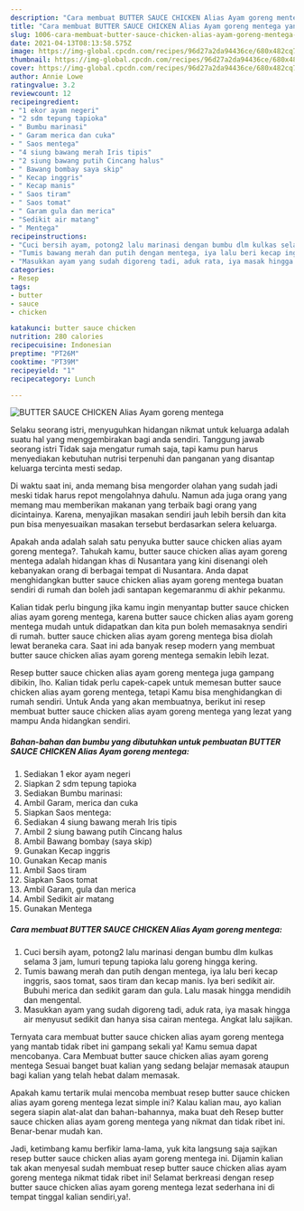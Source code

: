 ```yaml
---
description: "Cara membuat BUTTER SAUCE CHICKEN Alias Ayam goreng mentega yang enak dan Mudah Dibuat"
title: "Cara membuat BUTTER SAUCE CHICKEN Alias Ayam goreng mentega yang enak dan Mudah Dibuat"
slug: 1006-cara-membuat-butter-sauce-chicken-alias-ayam-goreng-mentega-yang-enak-dan-mudah-dibuat
date: 2021-04-13T08:13:58.575Z
image: https://img-global.cpcdn.com/recipes/96d27a2da94436ce/680x482cq70/butter-sauce-chicken-alias-ayam-goreng-mentega-foto-resep-utama.jpg
thumbnail: https://img-global.cpcdn.com/recipes/96d27a2da94436ce/680x482cq70/butter-sauce-chicken-alias-ayam-goreng-mentega-foto-resep-utama.jpg
cover: https://img-global.cpcdn.com/recipes/96d27a2da94436ce/680x482cq70/butter-sauce-chicken-alias-ayam-goreng-mentega-foto-resep-utama.jpg
author: Annie Lowe
ratingvalue: 3.2
reviewcount: 12
recipeingredient:
- "1 ekor ayam negeri"
- "2 sdm tepung tapioka"
- " Bumbu marinasi"
- " Garam merica dan cuka"
- " Saos mentega"
- "4 siung bawang merah Iris tipis"
- "2 siung bawang putih Cincang halus"
- " Bawang bombay saya skip"
- " Kecap inggris"
- " Kecap manis"
- " Saos tiram"
- " Saos tomat"
- " Garam gula dan merica"
- "Sedikit air matang"
- " Mentega"
recipeinstructions:
- "Cuci bersih ayam, potong2 lalu marinasi dengan bumbu dlm kulkas selama 3 jam, lumuri tepung tapioka lalu goreng hingga kering."
- "Tumis bawang merah dan putih dengan mentega, iya lalu beri kecap inggris, saos tomat, saos tiram dan kecap manis. Iya beri sedikit air. Bubuhi merica dan sedikit garam dan gula. Lalu masak hingga mendidih dan mengental."
- "Masukkan ayam yang sudah digoreng tadi, aduk rata, iya masak hingga air menyusut sedikit dan hanya sisa cairan mentega. Angkat lalu sajikan."
categories:
- Resep
tags:
- butter
- sauce
- chicken

katakunci: butter sauce chicken 
nutrition: 280 calories
recipecuisine: Indonesian
preptime: "PT26M"
cooktime: "PT39M"
recipeyield: "1"
recipecategory: Lunch

---
```



![BUTTER SAUCE CHICKEN Alias Ayam goreng mentega](https://img-global.cpcdn.com/recipes/96d27a2da94436ce/680x482cq70/butter-sauce-chicken-alias-ayam-goreng-mentega-foto-resep-utama.jpg)

Selaku seorang istri, menyuguhkan hidangan nikmat untuk keluarga adalah suatu hal yang menggembirakan bagi anda sendiri. Tanggung jawab seorang istri Tidak saja mengatur rumah saja, tapi kamu pun harus menyediakan kebutuhan nutrisi terpenuhi dan panganan yang disantap keluarga tercinta mesti sedap.

Di waktu  saat ini, anda memang bisa mengorder olahan yang sudah jadi meski tidak harus repot mengolahnya dahulu. Namun ada juga orang yang memang mau memberikan makanan yang terbaik bagi orang yang dicintainya. Karena, menyajikan masakan sendiri jauh lebih bersih dan kita pun bisa menyesuaikan masakan tersebut berdasarkan selera keluarga. 



Apakah anda adalah salah satu penyuka butter sauce chicken alias ayam goreng mentega?. Tahukah kamu, butter sauce chicken alias ayam goreng mentega adalah hidangan khas di Nusantara yang kini disenangi oleh kebanyakan orang di berbagai tempat di Nusantara. Anda dapat menghidangkan butter sauce chicken alias ayam goreng mentega buatan sendiri di rumah dan boleh jadi santapan kegemaranmu di akhir pekanmu.

Kalian tidak perlu bingung jika kamu ingin menyantap butter sauce chicken alias ayam goreng mentega, karena butter sauce chicken alias ayam goreng mentega mudah untuk didapatkan dan kita pun boleh memasaknya sendiri di rumah. butter sauce chicken alias ayam goreng mentega bisa diolah lewat beraneka cara. Saat ini ada banyak resep modern yang membuat butter sauce chicken alias ayam goreng mentega semakin lebih lezat.

Resep butter sauce chicken alias ayam goreng mentega juga gampang dibikin, lho. Kalian tidak perlu capek-capek untuk memesan butter sauce chicken alias ayam goreng mentega, tetapi Kamu bisa menghidangkan di rumah sendiri. Untuk Anda yang akan membuatnya, berikut ini resep membuat butter sauce chicken alias ayam goreng mentega yang lezat yang mampu Anda hidangkan sendiri.

<!--inarticleads1-->

##### Bahan-bahan dan bumbu yang dibutuhkan untuk pembuatan BUTTER SAUCE CHICKEN Alias Ayam goreng mentega:

1. Sediakan 1 ekor ayam negeri
1. Siapkan 2 sdm tepung tapioka
1. Sediakan  Bumbu marinasi:
1. Ambil  Garam, merica dan cuka
1. Siapkan  Saos mentega:
1. Sediakan 4 siung bawang merah Iris tipis
1. Ambil 2 siung bawang putih Cincang halus
1. Ambil  Bawang bombay (saya skip)
1. Gunakan  Kecap inggris
1. Gunakan  Kecap manis
1. Ambil  Saos tiram
1. Siapkan  Saos tomat
1. Ambil  Garam, gula dan merica
1. Ambil Sedikit air matang
1. Gunakan  Mentega




<!--inarticleads2-->

##### Cara membuat BUTTER SAUCE CHICKEN Alias Ayam goreng mentega:

1. Cuci bersih ayam, potong2 lalu marinasi dengan bumbu dlm kulkas selama 3 jam, lumuri tepung tapioka lalu goreng hingga kering.
1. Tumis bawang merah dan putih dengan mentega, iya lalu beri kecap inggris, saos tomat, saos tiram dan kecap manis. Iya beri sedikit air. Bubuhi merica dan sedikit garam dan gula. Lalu masak hingga mendidih dan mengental.
1. Masukkan ayam yang sudah digoreng tadi, aduk rata, iya masak hingga air menyusut sedikit dan hanya sisa cairan mentega. Angkat lalu sajikan.




Ternyata cara membuat butter sauce chicken alias ayam goreng mentega yang mantab tidak ribet ini gampang sekali ya! Kamu semua dapat mencobanya. Cara Membuat butter sauce chicken alias ayam goreng mentega Sesuai banget buat kalian yang sedang belajar memasak ataupun bagi kalian yang telah hebat dalam memasak.

Apakah kamu tertarik mulai mencoba membuat resep butter sauce chicken alias ayam goreng mentega lezat simple ini? Kalau kalian mau, ayo kalian segera siapin alat-alat dan bahan-bahannya, maka buat deh Resep butter sauce chicken alias ayam goreng mentega yang nikmat dan tidak ribet ini. Benar-benar mudah kan. 

Jadi, ketimbang kamu berfikir lama-lama, yuk kita langsung saja sajikan resep butter sauce chicken alias ayam goreng mentega ini. Dijamin kalian tak akan menyesal sudah membuat resep butter sauce chicken alias ayam goreng mentega nikmat tidak ribet ini! Selamat berkreasi dengan resep butter sauce chicken alias ayam goreng mentega lezat sederhana ini di tempat tinggal kalian sendiri,ya!.


